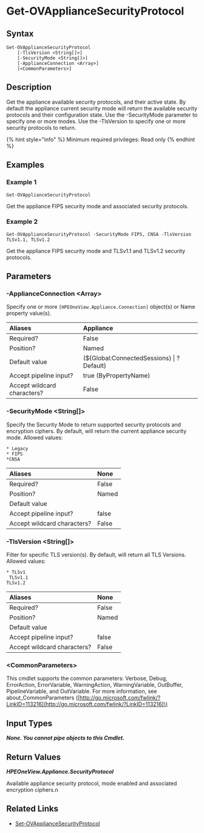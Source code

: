 ﻿---
description: Get appliance supported security protocols and ciphers.
---

# Get-OVApplianceSecurityProtocol

## Syntax

```text
Get-OVApplianceSecurityProtocol
    [-TlsVersion <String[]>]
    [-SecurityMode <String[]>]
    [-ApplianceConnection <Array>]
    [<CommonParameters>]
```

## Description

Get the appliance available security protocols, and their active state. By default the appliance current security mode will return the available security protocols and their configuration state. Use the -SecurityMode parameter to specify one or more modes. Use the -TlsVersion to specify one or more security protocols to return.

{% hint style="info" %}
Minimum required privileges: Read only
{% endhint %}

## Examples

###  Example 1 

```text
Get-OVApplianceSecurityProtocol
```

Get the appliance FIPS security mode and associated security protocols.

###  Example 2 

```text
Get-OVApplianceSecurityProtocol -SecurityMode FIPS, CNSA -TlsVersion TLSv1.1, TLSv1.2
```

Get the appliance FIPS security mode and TLSv1.1 and TLSv1.2 security protocols.

## Parameters

### -ApplianceConnection &lt;Array&gt;

Specify one or more `[HPEOneView.Appliance.Connection]` object(s) or Name property value(s).

| Aliases | Appliance |
| :--- | :--- |
| Required? | False |
| Position? | Named |
| Default value | (${Global:ConnectedSessions} &vert; ? Default) |
| Accept pipeline input? | true (ByPropertyName) |
| Accept wildcard characters? | False |

### -SecurityMode &lt;String[]&gt;

Specify the Security Mode to return supported security protocols and encryption ciphers. By default, will return the current appliance security mode. Allowed values:

    * Legacy
    * FIPS
    *CNSA

| Aliases | None |
| :--- | :--- |
| Required? | False |
| Position? | Named |
| Default value |  |
| Accept pipeline input? | false |
| Accept wildcard characters? | False |

### -TlsVersion &lt;String[]&gt;

Filter for specific TLS version(s). By default, will return all TLS Versions. Allowed values:

    * TLSv1
     TLSv1.1
    TLSv1.2

| Aliases | None |
| :--- | :--- |
| Required? | False |
| Position? | Named |
| Default value |  |
| Accept pipeline input? | false |
| Accept wildcard characters? | False |

### &lt;CommonParameters&gt;

This cmdlet supports the common parameters: Verbose, Debug, ErrorAction, ErrorVariable, WarningAction, WarningVariable, OutBuffer, PipelineVariable, and OutVariable. For more information, see about\_CommonParameters \([http://go.microsoft.com/fwlink/?LinkID=113216](http://go.microsoft.com/fwlink/?LinkID=113216)\)

## Input Types

_**None.  You cannot pipe objects to this Cmdlet.**_

## Return Values

_**HPEOneView.Appliance.SecurityProtocol**_

Available appliance security protocol, mode enabled and associated encryption ciphers.n

## Related Links

* [Set-OVApplianceSecurityProtocol](set-ovappliancesecurityprotocol.md)
